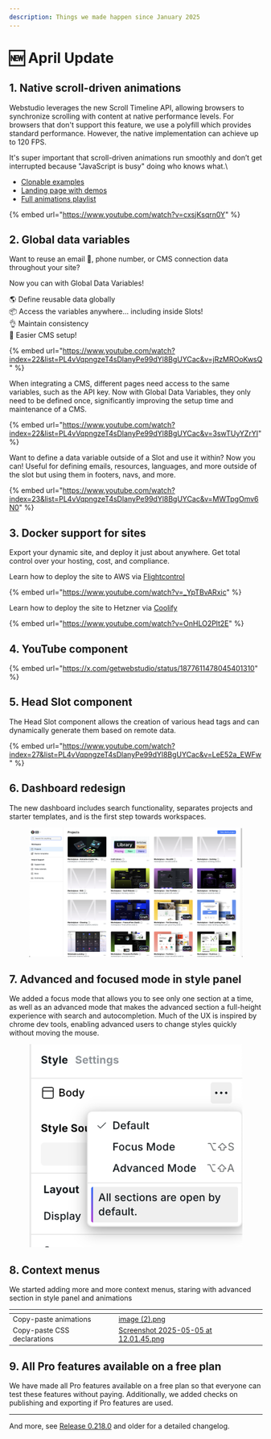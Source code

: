 ```yaml
---
description: Things we made happen since January 2025
---
```


# 🆕 April Update

## 1. Native scroll-driven animations

Webstudio leverages the new Scroll Timeline API, allowing browsers to synchronize scrolling with content at native performance levels. For browsers that don't support this feature, we use a polyfill which provides standard performance. However, the native implementation can achieve up to 120 FPS.

It's super important that scroll-driven animations run smoothly and don’t get interrupted because "JavaScript is busy" doing who knows what.\\

* [Clonable examples](https://webstudio.is/marketplace/templates/animations)
* [Landing page with demos](https://webstudio.is/scroll-driven-animations)
* [Full animations playlist](https://www.youtube.com/playlist?list=PL4vVqpngzeT5PIw14Re-_a3iJfawLdLk7)

{% embed url="https://www.youtube.com/watch?v=cxsjKsqrn0Y" %}

## 2. Global data variables

Want to reuse an email 📧, phone number, or CMS connection data throughout your site?

Now you can with Global Data Variables!

🌎 Define reusable data globally\
📦 Access the variables anywhere… including inside Slots!\
👌 Maintain consistency\
🫰 Easier CMS setup!

{% embed url="https://www.youtube.com/watch?index=22&list=PL4vVqpngzeT4sDlanyPe99dYl8BgUYCac&v=jRzMROoKwsQ" %}

When integrating a CMS, different pages need access to the same variables, such as the API key. Now with Global Data Variables, they only need to be defined once, significantly improving the setup time and maintenance of a CMS.

{% embed url="https://www.youtube.com/watch?index=22&list=PL4vVqpngzeT4sDlanyPe99dYl8BgUYCac&v=3swTUyYZrYI" %}

Want to define a data variable outside of a Slot and use it within? Now you can! Useful for defining emails, resources, languages, and more outside of the slot but using them in footers, navs, and more.

{% embed url="https://www.youtube.com/watch?index=23&list=PL4vVqpngzeT4sDlanyPe99dYl8BgUYCac&v=MWTpgOmv6N0" %}

## 3. Docker support for sites

Export your dynamic site, and deploy it just about anywhere. Get total control over your hosting, cost, and compliance.

Learn how to deploy the site to AWS via [Flightcontrol](https://www.flightcontrol.dev/)

{% embed url="https://www.youtube.com/watch?v=_YpTBvARxic" %}

Learn how to deploy the site to Hetzner via [Coolify](https://www.coolify.io/)

{% embed url="https://www.youtube.com/watch?v=OnHLO2Plt2E" %}

## 4. YouTube component

{% embed url="https://x.com/getwebstudio/status/1877611478045401310" %}

## 5. Head Slot component

The Head Slot component allows the creation of various head tags and can dynamically generate them based on remote data.

{% embed url="https://www.youtube.com/watch?index=27&list=PL4vVqpngzeT4sDlanyPe99dYl8BgUYCac&v=LeE52a_EWFw" %}

## 6. Dashboard redesign

The new dashboard includes search functionality, separates projects and starter templates, and is the first step towards workspaces.

<figure><img src="../.gitbook/assets/image.png" alt=""><figcaption></figcaption></figure>

## 7. Advanced and focused mode in style panel

We added a focus mode that allows you to see only one section at a time, as well as an advanced mode that makes the advanced section a full-height experience with search and autocompletion. Much of the UX is inspired by chrome dev tools, enabling advanced users to change styles quickly without moving the mouse.

<figure><img src="../.gitbook/assets/image (1).png" alt=""><figcaption></figcaption></figure>

## 8.  Context menus

We started adding more and more context menus, staring with  advanced section in style panel and animations

<table data-view="cards"><thead><tr><th></th><th data-hidden data-card-cover data-type="files"></th></tr></thead><tbody><tr><td>Copy-paste animations</td><td><a href="../.gitbook/assets/image (2).png">image (2).png</a></td></tr><tr><td>Copy-paste CSS declarations</td><td><a href="../.gitbook/assets/Screenshot 2025-05-05 at 12.01.45.png">Screenshot 2025-05-05 at 12.01.45.png</a></td></tr></tbody></table>

## 9. All Pro features available on a free plan

We have made all Pro features available on a free plan so that everyone can test these features without paying. Additionally, we added checks on publishing and exporting if Pro features are used.

***

And more, see [Release 0.218.0](https://github.com/webstudio-is/webstudio/releases/tag/0.218.0) and older for a detailed changelog.
